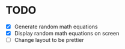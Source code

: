 # TODO

- [x] Generate random math equations
- [x] Display random math equations on screen
- [ ] Change layout to be prettier
